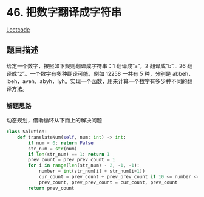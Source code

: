 # 46. 把数字翻译成字符串

[Leetcode](https://leetcode-cn.com/problems/ba-shu-zi-fan-yi-cheng-zi-fu-chuan-lcof/)

## 题目描述

给定一个数字，按照如下规则翻译成字符串：1 翻译成“a”，2 翻译成“b”... 26 翻译成“z”。一个数字有多种翻译可能，例如 12258 一共有 5 种，分别是 abbeh，lbeh，aveh，abyh，lyh。实现一个函数，用来计算一个数字有多少种不同的翻译方法。

### 解题思路

动态规划，借助循环从下而上的解决问题

```python
class Solution:
    def translateNum(self, num: int) -> int:
        if num < 0: return False
        str_num = str(num)
        if len(str_num) == 1: return 1
        prev_count = prev_prev_count = 1
        for i in range(len(str_num) - 2, -1, -1):
            number = int(str_num[i] + str_num[i+1])
            cur_count = prev_count + prev_prev_count if 10 <= number <= 25 else prev_count
            prev_count, prev_prev_count = cur_count, prev_count
        return prev_count
```

